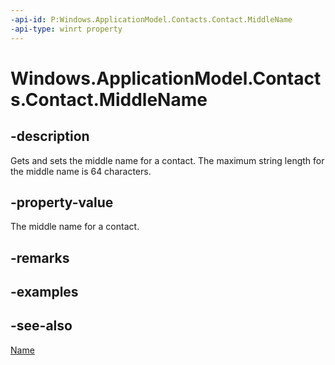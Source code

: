 ```yaml
---
-api-id: P:Windows.ApplicationModel.Contacts.Contact.MiddleName
-api-type: winrt property
---
```


<!-- Property syntax
public string MiddleName { get;  set; }
-->

# Windows.ApplicationModel.Contacts.Contact.MiddleName

## -description
Gets and sets the middle name for a contact. The maximum string length for the middle name is 64 characters.

## -property-value
The middle name for a contact.

## -remarks

## -examples

## -see-also
[Name](contact_name.md)